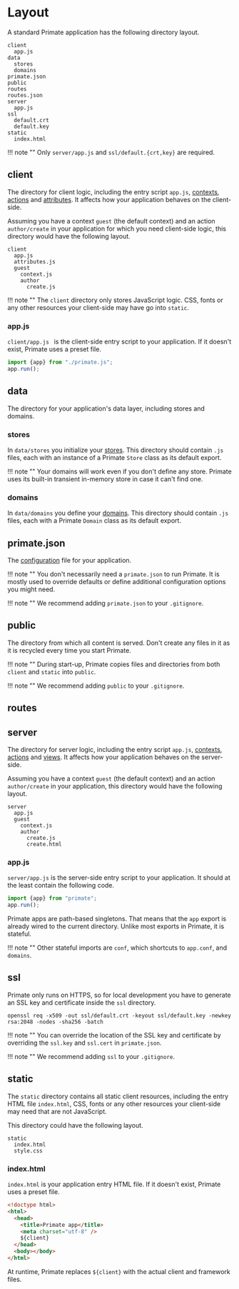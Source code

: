 # Layout 

A standard Primate application has the following directory layout.

```
client
  app.js
data
  stores
  domains
primate.json
public
routes
routes.json
server
  app.js
ssl
  default.crt
  default.key
static
  index.html
```

!!! note ""
    Only `server/app.js` and `ssl/default.{crt,key}` are required.

## client

The directory for client logic, including the entry script `app.js`,
[contexts][], [actions][] and [attributes][]. It affects how your application
behaves on the client-side.

Assuming you have a context `guest` (the default context) and an action
`author/create` in your application for which you need client-side logic, this
directory would have the following layout.

```
client
  app.js
  attributes.js
  guest
    context.js
    author
      create.js
```

!!! note ""
    The `client` directory only stores JavaScript logic. CSS, fonts or any
    other resources your client-side may have go into `static`.

### app.js

`client/app.js ` is the client-side entry script to your application. If it
doesn't exist, Primate uses a preset file.

```js
import {app} from "./primate.js";
app.run();
```

## data

The directory for your application's data layer, including stores and domains.

### stores

In `data/stores` you initialize your [stores][]. This directory should contain
`.js` files, each with an instance of a Primate `Store` class as its default
export.

!!! note ""
    Your domains will work even if you don't define any store. Primate uses its
    built-in transient in-memory store in case it can't find one.

### domains

In `data/domains` you define your [domains][]. This directory should contain
`.js` files, each with a Primate `Domain` class as its default export.

## primate.json

The [configuration][configuring] file for your application.

!!! note ""
    You don't necessarily need a `primate.json` to run Primate. It is mostly
    used to override defaults or define additional configuration options you
    might need.

!!! note ""
    We recommend adding `primate.json` to your `.gitignore`.

## public

The directory from which all content is served. Don't create any files in it as
it is recycled every time you start Primate.

!!! note ""
    During start-up, Primate copies files and directories from both `client`
    and `static` into `public`.

!!! note ""
    We recommend adding `public` to your `.gitignore`.

## routes

## server

The directory for server logic, including the entry script `app.js`,
[contexts][], [actions][] and [views][]. It affects how your application
behaves on the server-side.

Assuming you have a context `guest` (the default context) and an action
`author/create` in your application, this directory would have the following
layout.

```
server
  app.js
  guest
    context.js
    author
      create.js
      create.html
```

### app.js

`server/app.js` is the server-side entry script to your application. It should
at the least contain the following code.

```js
import {app} from "primate";
app.run();
```

Primate apps are path-based singletons. That means that the `app` export is
already wired to the current directory. Unlike most exports in Primate, it is
stateful.

!!! note ""
    Other stateful imports are `conf`, which shortcuts to `app.conf`, and
    `domains`.

## ssl

Primate only runs on HTTPS, so for local development you have to generate an
SSL key and certificate inside the `ssl` directory.

```
openssl req -x509 -out ssl/default.crt -keyout ssl/default.key -newkey rsa:2048 -nodes -sha256 -batch
```

!!! note ""
    You can override the location of the SSL key and certificate by overriding
    the `ssl.key` and `ssl.cert` in `primate.json`.

!!! note ""
    We recommend adding `ssl` to your `.gitignore`.

## static

The `static` directory contains all static client resources, including the
entry HTML file `index.html`, CSS, fonts or any other resources your
client-side may need that are not JavaScript.

This directory could have the following layout.

```
static
  index.html
  style.css
```

### index.html

`index.html` is your application entry HTML file. If it doesn't exist, Primate
uses a preset file.

```html
<!doctype html>
<html>
  <head>
    <title>Primate app</title>
    <meta charset="utf-8" />
    ${client}
  </head>
  <body></body>
</html>
```

At runtime, Primate replaces `${client}` with the actual client and framework
files.

[contexts]: /guide/application/contexts
[actions]: /guide/application/actions
[attributes]: /guide/application/attributes
[stores]: /guide/data/stores
[domains]: /guide/data/domains
[views]: /guide/application/views
[configuring]: /guide/setup/configuring
